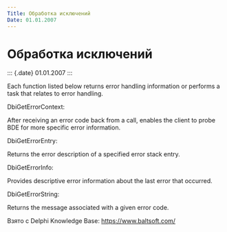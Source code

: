 ```yaml
---
Title: Обработка исключений
Date: 01.01.2007
---
```



Обработка исключений
====================

::: {.date}
01.01.2007
:::

Each function listed below returns error handling information or
performs a task that relates to error handling.

DbiGetErrorContext:

After receiving an error code back from a call, enables the client to
probe BDE for more specific
error information.

DbiGetErrorEntry:

Returns the error description of a specified error stack entry.

DbiGetErrorInfo:

Provides descriptive error information about the last error that
occurred.

DbiGetErrorString:

Returns the message associated with a given error code.

Взято с Delphi Knowledge Base: <https://www.baltsoft.com/>
